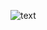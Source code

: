                                                                                                                               
![text](https://uupload.ir/files/54qv_random-cubes_still_2x.jpeg)
